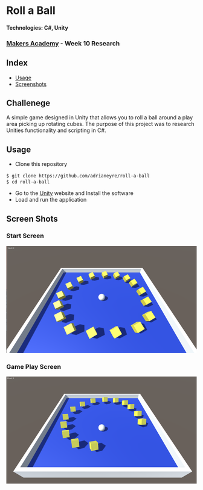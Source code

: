 # Roll a Ball
#### Technologies: C#, Unity
### [Makers Academy](http://www.makersacademy.com) - Week 10 Research

## Index
* [Usage](#Usage)
* [Screenshots](#shots)

## Challenege
A simple game designed in Unity that allows you to roll a ball around a play area picking up rotating cubes. The purpose of this project was to research Unities functionality and scripting in C#.

## <a name="Usage">Usage</a>
* Clone this repository
```
$ git clone https://github.com/adrianeyre/roll-a-ball
$ cd roll-a-ball
```
* Go to the [Unity](https://unity3d.com/) website and Install the software
* Load and run the application

## <a name="Shots">Screen Shots</a>
### Start Screen
[![ScreenShot1](https://raw.githubusercontent.com/adrianeyre/roll-a-ball/master/images/screenshot1.png)](https://raw.githubusercontent.com/adrianeyre/roll-a-ball/master/images/screenshot1.png "Screen Shot 1")

### Game Play Screen
[![ScreenShot2](https://raw.githubusercontent.com/adrianeyre/roll-a-ball/master/images/screenshot2.png)](https://raw.githubusercontent.com/adrianeyre/roll-a-ball/master/images/screenshot2.png "Screen Shot 2")
